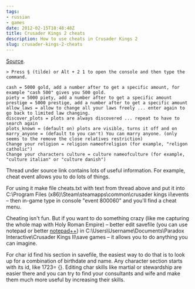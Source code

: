 ```yaml
---
tags:
- russian
- games
date: 2012-02-15T18:48:48Z
title: Crusader Kings 2 cheats
description: How to use cheats in Crusader Kings 2
slug: crusader-kings-2-cheats
---
```


[Source](https://forum.paradoxplaza.com/forum/threads/cheats.585658/).

<!--more-->

    > Press § (tilde) or Alt + 2 1 to open the console and then type the command.

    cash = 5000 gold, add a number after to get a specific amount, for example "cash 500" gives you 500 gold.
    piety = 5000 piety, add a number after to get a specific amount
    prestige = 5000 prestige, add a number after to get a specific amount
    allow_laws = allow to change all your laws freely ... enter again to go back to limited law changing.
    discover_plots = plots are always discovered ... repeat to have to search again
    plots_known = (default on) plots are visible, turns it off and on
    marry_anyone = (default to you can't) You can marry anyone. (only seems to the remove the close relatives restriction)
    Change your religion = religion nameofreligion (for example, "religon catholic")
    Change your characters culture = culture nameofculture (for example, "culture italian" or "culture danish")

Thread under source link contains lots of useful information. For example, cheat event allows you to do lots of things.

For using it make file cheats.txt with text from thread above and put it into C:\Program Files (x86)\Steam\steamapps\common\crusader kings ii\events – then in-game type in console "event 800060" and you'll find a cheat menu.

Cheating isn't fun. But if you want to do something crazy (like me capturing the whole map with Holy Roman Empire) – better edit savefile (you can use notepad or better [notepad++](https://download.tuxfamily.org/notepadplus/archive/6.7.5/npp.6.7.5.Installer.exe)) in C:\Users\Username\Documents\Paradox Interactive\Crusader Kings II\save games – it allows you to do anything you can imagine.

For char id find his section in savefile, the easiest way to do that is to look up for a combination of birthdate and name. Any character section starts with its id, like 1723= {}. Editing char skills like martial or stewardship are easier there and you can try to find your consultants and wife and make them much more useful by increasing their skills.
